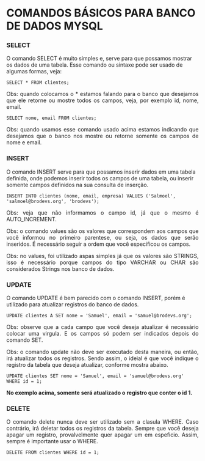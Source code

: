 # COMANDOS BÁSICOS PARA BANCO DE DADOS MYSQL

### SELECT

O comando SELECT é muito simples e, serve para que possamos mostrar os dados de uma tabela. Esse comando ou sintaxe pode ser usado de algumas formas, veja:

```
SELECT * FROM clientes;
```

<p align="justify">Obs: quando colocamos o * estamos falando para o banco que desejamos que ele retorne ou mostre todos os campos, veja, por exemplo id, nome, email.</p>

```
SELECT nome, email FROM clientes;
```

<p align="justify">Obs: quando usamos esse comando usado acima estamos indicando que desejamos que o banco nos mostre ou retorne somente os campos de nome e email.</p>

### INSERT

O comando INSERT serve para que possamos inserir dados em uma tabela definida, onde podemos inserir todos os campos de uma tabela, ou inserir somente campos definidos na sua consulta de inserção.

```
INSERT INTO clientes (nome, email, empresa) VALUES ('Salmoel', 'salmoel@brodevs.org', 'brodevs');
```

<p align="justify">Obs: veja que não informamos o campo id, já que o mesmo é AUTO_INCREMENT.</p>

<p align="justify">Obs: o comando values são os valores que correspondem aos campos que você informou no primeiro parentese, ou seja, os dados que serão inseridos. É necessário seguir a ordem que você especificou os campos.</p>

<p align="justify">Obs: no values, foi utilizado aspas simples já que os valores são STRINGS, isso é necessário porque campos do tipo VARCHAR ou CHAR são considerados Strings nos banco de dados.</p>

### UPDATE

O comando UPDATE é bem parecido com o comando INSERT, porém é utilizado para atualizar registros do banco de dados.

```
UPDATE clientes A SET nome = 'Samuel', email = 'samuel@brodevs.org';
```

<p align="justify">Obs: observe que a cada campo que você deseja atualizar é necessário colocar uma virgula. E os campos só podem ser indicados depois do comando SET. </p>

<p align="justify">Obs: o comando update não deve ser executado desta maneira, ou então, irá atualizar todos os registros. Sendo assim, o ideial é que você indique o registro da tabela que deseja atualizar, conforme mostra abaixo.</p>

```
UPDATE clientes SET nome = 'Samuel', email = 'samuel@brodevs.org' WHERE id = 1;
```

<b>No exemplo acima, somente será atualizado o registro que conter o id 1.</b>


### DELETE

<p align="justify">O comando delete nunca deve ser utilizado sem a clasula WHERE. Caso contrário, irá deletar todos os registros da tabela. Sempre que você deseja apagar um registro, provalvelmente quer apagar um em espeficio. Assim, sempre é importante usar o WHERE.</p>

``` 
DELETE FROM clientes WHERE id = 1;
```
